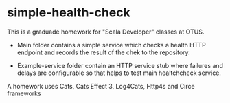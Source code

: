 # simple-health-check
This is a graduade homework for "Scala Developer" classes at OTUS.

* Main folder contains a simple service which checks a health HTTP
endpoint and records the result of the chek to the repository.

* Example-service folder contain an HTTP service stub where failures
and delays are configurable so that helps to test main healtchcheck 
service.

A homework uses Cats, Cats Effect 3, Log4Cats, Http4s and Circe frameworks
